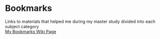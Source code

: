 # Bookmarks
Links to materials that helped me during my master study divided into each subject category
<br>[My Bookmarks Wiki Page](https://github.com/Alanoud-Alsalman/Bookmarks/wiki)
